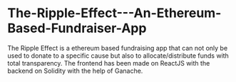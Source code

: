 # The-Ripple-Effect---An-Ethereum-Based-Fundraiser-App
The Ripple Effect is a ethereum based fundraising app that can not only be used to donate to a specific cause but also to allocate/distribute funds with total transparency. The frontend has been made on ReactJS with the backend on Solidity with the help of Ganache.
